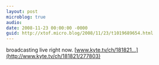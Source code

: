 ```yaml
---
layout: post
microblog: true
audio: 
date: 2008-11-23 00:00:00 -0000
guid: http://xtof.micro.blog/2008/11/23/t1019689654.html
---
```

broadcasting live right now. [www.kyte.tv/ch/181821...](http://www.kyte.tv/ch/181821/277803)
